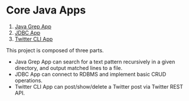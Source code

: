 # Core Java Apps

1. [Java Grep App](./grep)
2. [JDBC App](./jdbc)
3. [Twitter CLI App](./twitter)

This project is composed of three parts. 
* Java Grep App can search for a text pattern recursively in a given directory, and output matched lines to a file.
* JDBC App can connect to RDBMS and implement basic CRUD operations. 
* Twitter CLI App can post/show/delete a Twitter post via Twitter REST API.